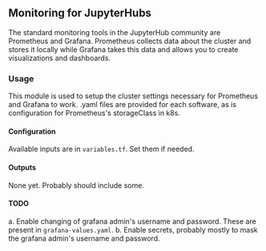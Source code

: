 ## Monitoring for JupyterHubs

The standard monitoring tools in the JupyterHub community are Prometheus and Grafana. Prometheus collects data about the cluster and stores it locally while Grafana takes this data and allows you to create visualizations and dashboards. 

### Usage

This module is used to setup the cluster settings necessary for Prometheus and Grafana to work. .yaml files are provided for each software, as is configuration for Prometheus's storageClass in k8s.

#### Configuration

Available inputs are in `variables.tf`. Set them if needed.

#### Outputs

None yet. Probably should include some.

#### TODO

a. Enable changing of grafana admin's username and password. These are present in `grafana-values.yaml`.
b. Enable secrets, probably mostly to mask the grafana admin's username and password.